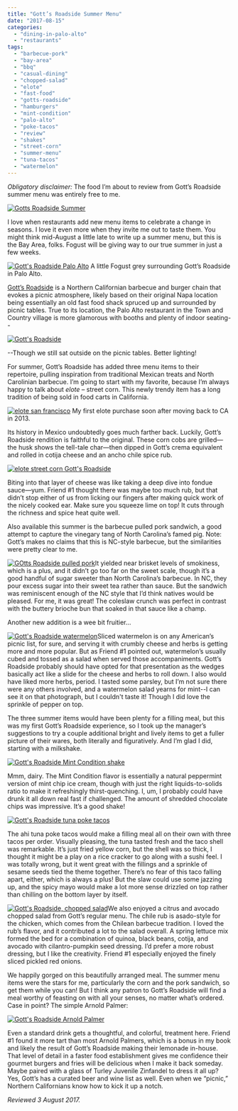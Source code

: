 ```yaml
---
title: "Gott’s Roadside Summer Menu"
date: "2017-08-15"
categories:
  - "dining-in-palo-alto"
  - "restaurants"
tags:
  - "barbecue-pork"
  - "bay-area"
  - "bbq"
  - "casual-dining"
  - "chopped-salad"
  - "elote"
  - "fast-food"
  - "gotts-roadside"
  - "hamburgers"
  - "mint-condition"
  - "palo-alto"
  - "poke-tacos"
  - "review"
  - "shakes"
  - "street-corn"
  - "summer-menu"
  - "tuna-tacos"
  - "watermelon"
---
```


_Obligatory disclaimer:_ The food I’m about to review from Gott’s Roadside summer menu was entirely free to me.

[![Gotts Roadside Summer](http://s3.amazonaws.com/thegourmez-wpmedia/2017/08/Gotts-Roadside-03-500x337.jpg)](http://s3.amazonaws.com/thegourmez-wpmedia/2017/08/Gotts-Roadside-03.jpg)

I love when restaurants add new menu items to celebrate a change in seasons. I love it even more when they invite me out to taste them. You might think mid-August a little late to write up a summer menu, but this is the Bay Area, folks. Fogust will be giving way to our true summer in just a few weeks.




<div class="caption">

[![Gott's Roadside Palo Alto](http://s3.amazonaws.com/thegourmez-wpmedia/2017/08/Gotts-Roadside-14-500x334.jpg)](http://s3.amazonaws.com/thegourmez-wpmedia/2017/08/Gotts-Roadside-14.jpg) A little Fogust grey surrounding Gott’s Roadside in Palo Alto.</div>


[Gott’s Roadside](https://www.gotts.com/) is a Northern Californian barbecue and burger chain that evokes a picnic atmosphere, likely based on their original Napa location being essentially an old fast food shack spruced up and surrounded by picnic tables. True to its location, the Palo Alto restaurant in the Town and Country village is more glamorous with booths and plenty of indoor seating--

[![Gott's Roadside](http://s3.amazonaws.com/thegourmez-wpmedia/2017/08/Gotts-Roadside-15-500x334.jpg)](http://s3.amazonaws.com/thegourmez-wpmedia/2017/08/Gotts-Roadside-15.jpg)

\--Though we still sat outside on the picnic tables. Better lighting!

For summer, Gott’s Roadside has added three menu items to their repertoire, pulling inspiration from traditional Mexican treats and North Carolinian barbecue. I’m going to start with my favorite, because I’m always happy to talk about _elote_ – street corn. This newly trendy item has a long tradition of being sold in food carts in California.




<div class="caption">

[![elote san francisco](http://s3.amazonaws.com/thegourmez-wpmedia/2017/08/elote-500x500.jpg)](http://s3.amazonaws.com/thegourmez-wpmedia/2017/08/elote.jpg) My first elote purchase soon after moving back to CA in 2013.</div>


Its history in Mexico undoubtedly goes much farther back. Luckily, Gott’s Roadside rendition is faithful to the original. These corn cobs are grilled—the husk shows the tell-tale char—then dipped in Gott’s crema equivalent and rolled in cotija cheese and an ancho chile spice rub.

[![elote street corn Gott's Roadside](http://s3.amazonaws.com/thegourmez-wpmedia/2017/08/Gotts-Roadside-08-334x500.jpg)](http://s3.amazonaws.com/thegourmez-wpmedia/2017/08/Gotts-Roadside-08.jpg)

Biting into that layer of cheese was like taking a deep dive into fondue sauce—yum. Friend #1 thought there was maybe too much rub, but that didn’t stop either of us from licking our fingers after making quick work of the nicely cooked ear. Make sure you squeeze lime on top! It cuts through the richness and spice heat quite well.

Also available this summer is the barbecue pulled pork sandwich, a good attempt to capture the vinegary tang of North Carolina’s famed pig. Note: Gott’s makes no claims that this is NC-style barbecue, but the similarities were pretty clear to me.

[![GOtts Roadside pulled pork](http://s3.amazonaws.com/thegourmez-wpmedia/2017/08/Gotts-Roadside-06-411x500.jpg)](http://s3.amazonaws.com/thegourmez-wpmedia/2017/08/Gotts-Roadside-06.jpg)It yielded near brisket levels of smokiness, which is a plus, and it didn’t go too far on the sweet scale, though it’s a good handful of sugar sweeter than North Carolina’s barbecue. In NC, they pour excess sugar into their sweet tea rather than sauce. But the sandwich was reminiscent enough of the NC style that I’d think natives would be pleased. For me, it was great! The coleslaw crunch was perfect in contrast with the buttery brioche bun that soaked in that sauce like a champ.

Another new addition is a wee bit fruitier…

[![Gott's Roadside watermelon](http://s3.amazonaws.com/thegourmez-wpmedia/2017/08/Gotts-Roadside-10-500x401.jpg)](http://s3.amazonaws.com/thegourmez-wpmedia/2017/08/Gotts-Roadside-10.jpg)Sliced watermelon is on any American’s picnic list, for sure, and serving it with crumbly cheese and herbs is getting more and more popular. But as Friend #1 pointed out, watermelon’s usually cubed and tossed as a salad when served those accompaniments. Gott’s Roadside probably should have opted for that presentation as the wedges basically act like a slide for the cheese and herbs to roll down. I also would have liked more herbs, period. I tasted some parsley, but I’m not sure there were any others involved, and a watermelon salad yearns for mint--I can see it on that photograph, but I couldn't taste it! Though I did love the sprinkle of pepper on top.

The three summer items would have been plenty for a filling meal, but this was my first Gott’s Roadside experience, so I took up the manager’s suggestions to try a couple additional bright and lively items to get a fuller picture of their wares, both literally and figuratively. And I’m glad I did, starting with a milkshake.

[![Gott's Roadside Mint Condition shake](http://s3.amazonaws.com/thegourmez-wpmedia/2017/08/Gotts-Roadside-13-401x500.jpg)](http://s3.amazonaws.com/thegourmez-wpmedia/2017/08/Gotts-Roadside-13.jpg)

Mmm, dairy. The Mint Condition flavor is essentially a natural peppermint version of mint chip ice cream, though with just the right liquids-to-solids ratio to make it refreshingly thirst-quenching. I, um, I probably could have drunk it all down real fast if challenged. The amount of shredded chocolate chips was impressive. It’s a good shake!

[![Gott's Roadside tuna poke tacos](http://s3.amazonaws.com/thegourmez-wpmedia/2017/08/Gotts-Roadside-12-500x334.jpg)](http://s3.amazonaws.com/thegourmez-wpmedia/2017/08/Gotts-Roadside-12.jpg)

The ahi tuna poke tacos would make a filling meal all on their own with three tacos per order. Visually pleasing, the tuna tasted fresh and the taco shell was remarkable. It’s just fried yellow corn, but the shell was so thick, I thought it might be a play on a rice cracker to go along with a sushi feel. I was totally wrong, but it went great with the fillings and a sprinkle of sesame seeds tied the theme together. There’s no fear of this taco falling apart, either, which is always a plus! But the slaw could use some jazzing up, and the spicy mayo would make a lot more sense drizzled on top rather than chilling on the bottom layer by itself.

[![Gott's Roadside, chopped salad](http://s3.amazonaws.com/thegourmez-wpmedia/2017/08/Gotts-Roadside-05-500x348.jpg)](http://s3.amazonaws.com/thegourmez-wpmedia/2017/08/Gotts-Roadside-05.jpg)We also enjoyed a citrus and avocado chopped salad from Gott’s regular menu. The chile rub is asado-style for the chicken, which comes from the Chilean barbecue tradition. I loved the rub’s flavor, and it contributed a lot to the salad overall. A spring lettuce mix formed the bed for a combination of quinoa, black beans, cotija, and avocado with cilantro-pumpkin seed dressing. I’d prefer a more robust dressing, but I like the creativity. Friend #1 especially enjoyed the finely sliced pickled red onions.

We happily gorged on this beautifully arranged meal. The summer menu items were the stars for me, particularly the corn and the pork sandwich, so get them while you can! But I think any patron to Gott’s Roadside will find a meal worthy of feasting on with all your senses, no matter what’s ordered. Case in point? The simple Arnold Palmer:

[![Gott's Roadside Arnold Palmer](http://s3.amazonaws.com/thegourmez-wpmedia/2017/08/Gotts-Roadside-02-367x500.jpg)](http://s3.amazonaws.com/thegourmez-wpmedia/2017/08/Gotts-Roadside-02.jpg)

Even a standard drink gets a thoughtful, and colorful, treatment here. Friend #1 found it more tart than most Arnold Palmers, which is a bonus in my book and likely the result of Gott’s Roadside making their lemonade in-house. That level of detail in a faster food establishment gives me confidence their gourmet burgers and fries will be delicious when I make it back someday. Maybe paired with a glass of Turley Juvenile Zinfandel to dress it all up? Yes, Gott’s has a curated beer and wine list as well. Even when we “picnic,” Northern Californians know how to kick it up a notch.

_Reviewed 3 August 2017._
